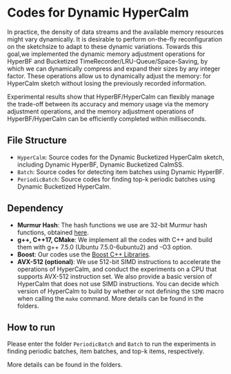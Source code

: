 # Codes for Dynamic HyperCalm

In practice, the density of data streams and the available memory resources might vary dynamically. It is desirable to perform on-the-fly reconfiguration on the sketchsize to adapt to these dynamic variations. Towards this goal,we implemented the dynamic memory adjustment operations for HyperBF and Bucketized TimeRecorder/LRU-Queue/Space-Saving, by which we can dynamically compress and expand their sizes by any integer factor. These operations allow us to dynamically adjust the memory: for HyperCalm sketch without losing the previously recorded information. 

Experimental results show that HyperBF/HyperCalm can flexibly manage the trade-off between its accuracy and memory usage via the memory adjustment operations, and the memory adjustment operations of HyperBF/HyperCalm can be efficiently completed within milliseconds.


## File Structure 

- `HyperCalm`: Source codes for the Dynamic Bucketized HyperCalm sketch, including Dynamic HyperBF, Dynamic Bucketized CalmSS. 
- `Batch`: Source codes for detecting item batches using Dynamic HyperBF. 
- `PeriodicBatch`: Source codes for finding top-k periodic batches using Dynamic Bucketized HyperCalm.  

## Dependency 

- **Murmur Hash**: The hash functions we use are 32-bit Murmur hash functions, obtained [here](https://github.com/aappleby/smhasher/blob/master/src/MurmurHash3.cpp).
- **g++, C++17, CMake**: We implement all the codes with C++ and build them with g++ 7.5.0 (Ubuntu 7.5.0-6ubuntu2) and -O3 option. 
- **Boost**: Our codes use the [Boost C++ Libraries](https://www.boost.org). 
- **AVX-512 (optional)**: We use 512-bit SIMD instructions to accelerate the operations of HyperCalm, and conduct the experiments on a CPU that supports AVX-512 instruction set. We also provide a basic version of HyperCalm that does not use SIMD instructions. You can decide which version of HyperCalm to build by whether or not defining the `SIMD` macro when calling the `make` command. More details can be found in the folders. 


## How to run

Please enter the folder `PeriodicBatch` and `Batch` to run the experiments in finding periodic batches, item batches, and top-k items, respectively. 

More details can be found in the folders. 

